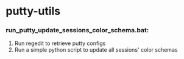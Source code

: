 # putty-utils

### run_putty_update_sessions_color_schema.bat:

1. Run regedit to retrieve putty configs
2. Run a simple python script to update all sessions' color schemas 
